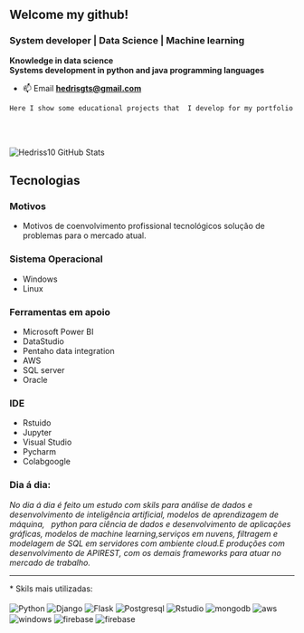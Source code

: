 ## Welcome my github!

### System developer | Data Science | Machine learning 

**Knowledge in data science**<br>
**Systems development in python and java programming languages**

- 📫 Email  **hedrisgts@gmail.com**

`Here I show some educational projects that  I develop for my portfolio`






<br><br/>

![Hedriss10 GitHub Stats](https://github-readme-stats.vercel.app/api?username=Hedriss10&show_icons=true&theme=dracula)

## Tecnologias 

### Motivos
- Motivos de coenvolvimento profissional tecnológicos solução de problemas para o mercado atual.

### Sistema Operacional 
 - Windows 
 - Linux

### Ferramentas em apoio
- Microsoft Power BI
- DataStudio
- Pentaho data integration 
- AWS 
- SQL server
- Oracle

### IDE 
- Rstuido
- Jupyter
- Visual Studio
- Pycharm
- Colabgoogle


### Dia á dia:
*No dia á dia é feito um estudo com skils para análise de dados e desenvolvimento de inteligência artificial, modelos de aprendizagem de máquina,   python para ciência de dados e desenvolvimento de aplicações gráficas, modelos de machine learning,serviços em nuvens, filtragem e modelagem de SQL em servidores com ambiente cloud.E produções com desenvolvimento de APIREST, com os demais frameworks para atuar no mercado de trabalho.*
<hr>
* Skils mais utilizadas:
<div style="display: inline_block"><br/>
<img  align="center" alt="Python" src="https://img.shields.io/badge/Python-3776AB?style=for-the-badge&logo=python&logoColor=yellow"/> 
<img align="center" alt="Django" src="https://img.shields.io/badge/Django-092E20?style=for-the-badge&logo=django&logoColor=white"/>
<img  align="center" alt="Flask" src="https://img.shields.io/badge/Flask-000000?style=for-the-badge&logo=flask&logoColor=white/"> 
<img  align="center" alt="Postgresql" src="https://img.shields.io/badge/PostgreSQL-316192?style=for-the-badge&logo=postgresql&logoColor=white"> 
<img  align="center" alt="Rstudio" src="https://img.shields.io/badge/R-276DC3?style=for-the-badge&logo=r&logoColor=white"> 
<img  align="center" alt="mongodb" src="https://img.shields.io/badge/MongoDB-4EA94B?style=for-the-badge&logo=mongodb&logoColor=white"> 
<img  align="center" alt="aws" src="https://img.shields.io/badge/Amazon_AWS-232F3E?style=for-the-badge&logo=amazon-aws&logoColor=white"> 
<img  align="center" alt="windows" src="https://img.shields.io/badge/Oracle-F80000?style=for-the-badge&logo=Oracle&logoColor=white">
<img  align="center" alt="firebase" src="https://img.shields.io/badge/Firebase-F5CD0A?style=for-the-badge&logo=Firebase&logoColor=blue">
<img  align="center" alt="firebase" src="https://img.shields.io/badge/Jupyter-FCFCFC?style=for-the-badge&logo=Jupyter&logoColor=orange">
</div>

<br>
